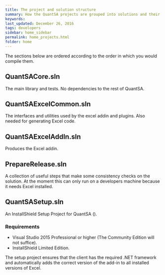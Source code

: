 ```yaml
---
title: The project and solution structure
summary: How the QuantSA projects are grouped into solutions and their depdencies.
keywords: 
last_updated: December 26, 2016
tags: developers
sidebar: home_sidebar
permalink: home_projects.html
folder: home
---
```


The sections below are ordered according to the order in which you would compile them.

## QuantSACore.sln

The main library and tests.  No dependencies to the rest of QuantSA.

## QuantSAExcelCommon.sln

The interfaces and utilities used by the excel addin and plugins.  Also needed for generating Excel code.

## QuantSAExcelAddIn.sln

Produces the Excel addin.  

## PrepareRelease.sln

A collection of useful steps that make some consistency checks on the solution.  At the moment this can only run on a developers machine because it needs Excel installed.

## QuantSASetup.sln

An InstallShield Setup Project for QuantSA ().

### Requirements
* Visual Studio 2015 Professional or higher (The Community Edition will not suffice).
* InstallShield Limited Edition.

The setup project ensures that the client has the required .NET framework and automatically adds the correct version of the add-in to all installed versions of Excel.

